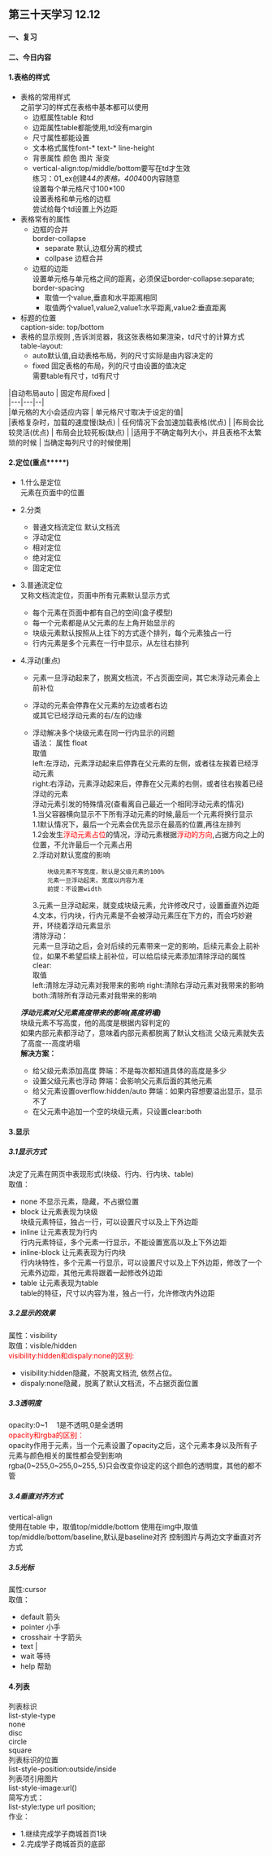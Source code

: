 ## 第三十天学习  12.12  
####  一、复习  
#### 二、今日内容  
#### 1.表格的样式  
+ 表格的常用样式  
之前学习的样式在表格中基本都可以使用  
    + 边框属性table 和td  
    + 边距属性table都能使用,td没有margin   
    + 尺寸属性都能设置  
    + 文本格式属性font-* text-* line-height  
    + 背景属性 颜色 图片 渐变    
    + vertical-align:top/middle/bottom要写在td才生效    
练习：01_ex创建4*4的表格。400*400内容随意  
设置每个单元格尺寸100*100  
设置表格和单元格的边框  
尝试给每个td设置上外边距   
+ 表格常有的属性  
    + 边框的合并  
    border-collapse  
        + separate 默认,边框分离的模式  
        + collpase 边框合并 
    + 边框的边距  
    设置单元格与单元格之间的距离，必须保证border-collapse:separate;  
    border-spacing  
        + 取值一个value,垂直和水平距离相同  
        + 取值两个value1,value2,value1:水平距离,value2:垂直距离  
+ 标题的位置  
caption-side:
top/bottom  
+ 表格的显示规则 ,告诉浏览器，我这张表格如果渲染，td尺寸的计算方式
table-layout:   
    + auto默认值,自动表格布局，列的尺寸实际是由内容决定的  
    + fixed 固定表格的布局，列的尺寸由设置的值决定  
    需要table有尺寸，td有尺寸  

|自动布局auto  | 固定布局fixed |  
|---|---|--|   
|单元格的大小会适应内容 | 单元格尺寸取决于设定的值|  
|表格复杂时，加载的速度慢(缺点) | 任何情况下会加速加载表格(优点)  |
|布局会比较灵活(优点)  | 布局会比较死板(缺点)  |
|适用于不确定每列大小，并且表格不太繁琐的时候   |    当确定每列尺寸的时候使用|  
#### 2.定位(重点*****)  
+ 1.什么是定位  
元素在页面中的位置  
+ 2.分类  
    + 普通文档流定位  默认文档流  
    + 浮动定位   
    + 相对定位  
    + 绝对定位  
    + 固定定位   
+ 3.普通流定位    
又称文档流定位，页面中所有元素默认显示方式  
    + 每个元素在页面中都有自己的空间(盒子模型)    
    + 每一个元素都是从父元素的左上角开始显示的  
    + 块级元素默认按照从上往下的方式逐个排列，每个元素独占一行  
    + 行内元素是多个元素在一行中显示，从左往右排列  
+ 4.浮动(重点)   
    + 元素一旦浮动起来了，脱离文档流，不占页面空间，其它未浮动元素会上前补位    
    + 浮动的元素会停靠在父元素的左边或者右边  
    或其它已经浮动元素的右/左的边缘  
    + 浮动解决多个块级元素在同一行内显示的问题  
    语法： 
    属性 float  
    取值  
    left:左浮动，元素浮动起来后停靠在父元素的左侧，或者往左挨着已经浮动元素  
    right:右浮动，元素浮动起来后，停靠在父元素的右侧，或者往右挨着已经浮动的元素  
浮动元素引发的特殊情况(查看离自己最近一个相同浮动元素的情况)    
    1.当父容器横向显示不下所有浮动元素的时候,最后一个元素将换行显示  
        1.1默认情况下，最后一个元素会优先显示在最高的位置,再往左排列  
        1.2会发生<font color='red'>浮动元素占位</font>的情况，浮动元素根据<font color='red'>浮动的方向</font>,占据方向之上的位置，不允许最后一个元素占用       
    2.浮动对默认宽度的影响   
        ``` 
            块级元素不写宽度，默认是父级元素的100%      
            元素一旦浮动起来，宽度以内容为准  
            前提：不设置width  
        ```    

        3.元素一旦浮动起来，就变成块级元素，允许修改尺寸，设置垂直外边距  
    4.文本，行内块，行内元素是不会被浮动元素压在下方的，而会巧妙避开，环绕着浮动元素显示   
    清除浮动：  
    元素一旦浮动之后，会对后续的元素带来一定的影响，后续元素会上前补位，如果不希望后续上前补位，可以给后续元素添加清除浮动的属性  
    clear:  
    取值  
    left:清除左浮动元素对我带来的影响 
    right:清除右浮动元素对我带来的影响 
    both:清除所有浮动元素对我带来的影响   

    ***浮动元素对父元素高度带来的影响(高度坍塌)***  
    块级元素不写高度，他的高度是根据内容判定的  
    如果内部元素都浮动了，意味着内部元素都脱离了默认文档流 
    父级元素就失去了高度---高度坍塌  
    **解决方案：**  
    + 给父级元素添加高度 弊端：不是每次都知道具体的高度是多少  
    + 设置父级元素也浮动 弊端：会影响父元素后面的其他元素  
    + 给父元素设置overflow:hidden/auto 弊端：如果内容想要溢出显示，显示不了    
    + 在父元素中追加一个空的块级元素，只设置clear:both  

#### 3.显示  
##### 3.1显示方式
决定了元素在网页中表现形式(块级、行内、行内块、table)  
取值：  
+ none 不显示元素，隐藏，不占据位置  
+ block 让元素表现为块级  
块级元素特征，独占一行，可以设置尺寸以及上下外边距  
+ inline 让元素表现为行内  
行内元素特征，多个元素一行显示，不能设置宽高以及上下外边距  
+ inline-block 让元素表现为行内块  
行内块特性，多个元素一行显示，可以设置尺寸以及上下外边距，修改了一个元素外边距，其他元素将跟着一起修改外边距  
+ table 让元素表现为table  
table的特征，尺寸以内容为准，独占一行，允许修改内外边距  
##### 3.2显示的效果  
属性：visibility    
取值：visible/hidden  
<font color='red'>visibility:hidden和dispaly:none的区别: </font> 
+ visibility:hidden隐藏，不脱离文档流, 依然占位。  
+ dispaly:none隐藏，脱离了默认文档流，不占据页面位置  
##### 3.3透明度  
opacity:0~1 &emsp;1是不透明,0是全透明  
<font color='red'>opacity和rgba的区别： </font>    
opacity作用于元素，当一个元素设置了opacity之后，这个元素本身以及所有子元素与颜色相关的属性都会受到影响  
rgba(0~255,0~255,0~255,.5)只会改变你设定的这个颜色的透明度，其他的都不管  
##### 3.4垂直对齐方式  
vertical-align  
使用在table 中，取值top/middle/bottom
使用在img中,取值top/middle/bottom/baseline,默认是baseline对齐
控制图片与两边文字垂直对齐方式  
##### 3.5光标  
属性:cursor  
取值：  
+ default 箭头   
+ pointer 小手  
+ crosshair 十字箭头  
+ text |  
+ wait 等待  
+ help 帮助  
#### 4.列表   
列表标识  
list-style-type  
none  
disc  
circle  
square   
列表标识的位置   
list-style-position:outside/inside    
列表项引用图片  
list-style-image:url()  
简写方式：  
list-style:type url position;  
作业：  
+ 1.继续完成学子商城首页1块  
+ 2.完成学子商城首页的底部
















